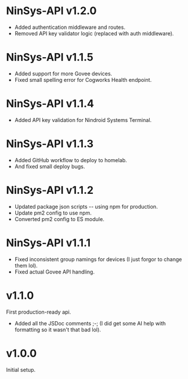 # NinSys-API v1.2.0
- Added authentication middleware and routes.
- Removed API key validator logic (replaced with auth middleware).

# NinSys-API v1.1.5
- Added support for more Govee devices.
- Fixed small spelling error for Cogworks Health endpoint.

# NinSys-API v1.1.4
- Added API key validation for Nindroid Systems Terminal.

# NinSys-API v1.1.3
- Added GitHub workflow to deploy to homelab.
- And fixed small deploy bugs.

# NinSys-API v1.1.2
- Updated package json scripts -- using npm for production.
- Update pm2 config to use npm.
- Converted pm2 config to ES module.

# NinSys-API v1.1.1
- Fixed inconsistent group namings for devices (I just forgor to change them lol).
- Fixed actual Govee API handling.

# v1.1.0
First production-ready api.
- Added all the JSDoc comments ;-; (I did get some AI help with formatting so it wasn't that bad lol).

# v1.0.0
Initial setup.